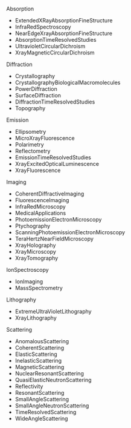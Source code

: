 

Absorption


*  ExtendedXRayAbsorptionFineStructure
*  InfraRedSpectroscopy
*  NearEdgeXrayAbsorptionFineStructure
*  AbsorptionTimeResolvedStudies
*  UltravioletCircularDichroism
*  XrayMagneticCircularDichroism


Diffraction


*  Crystallography
*  CrystallographyBiologicalMacromolecules
*  PowerDiffraction
*  SurfaceDiffraction
*  DiffractionTimeResolvedStudies
*  Topography


Emission


*  Ellipsometry
*  MicroXrayFluorescence
*  Polarimetry
*  Reflectometry 
*  EmissionTimeResolvedStudies
*  XrayExcitedOpticalLuminescence
*  XrayFluorescence


Imaging


*  CoherentDiffractiveImaging
*  FluorescenceImaging
*  InfraRedMicroscopy
*  MedicalApplications
*  PhotoemissionElectronMicroscopy
*  Ptychography
*  ScanningPhotoemissionElectronMicroscopy
*  TeraHertzNearFieldMicroscopy
*  XrayHolography
*  XrayMicroscopy
*  XrayTomography


IonSpectroscopy


*  IonImaging
*  MassSpectrometry


Lithography


*  ExtremeUltraVioletLithography
*  XrayLithography


Scattering


*  AnomalousScattering
*  CoherentScattering
*  ElasticScattering
*  InelasticScattering
*  MagneticScattering
*  NuclearResonantScattering
*  QuasiElasticNeutronScattering
*  Reflectivity
*  ResonantScattering
*  SmallAngleScattering
*  SmallAngleNeutronScattering
*  TimeResolvedScattering
*  WideAngleScattering
